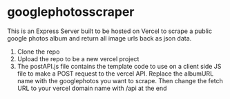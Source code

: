 # googlephotosscraper
This is an Express Server built to be hosted on Vercel to scrape a public google photos album and return all image urls back as json data.

<ol>
<li>Clone the repo</li>
<li>Upload the repo to be a new vercel project</li>
<li> The postAPI.js file contains the template code to use on a client side JS file to make a POST request to the vercel API. Replace the albumURL name with the googlephotos you want to scrape. Then change the fetch URL to your vercel domain name with /api at the end </li>
</ol>
